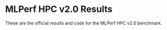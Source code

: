 # MLPerf HPC v2.0 Results

These are the official results and code for the MLPerf HPC v2.0 benchmark.
